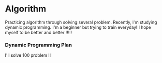 # Algorithm
Practicing algorithm through solving several problem.
Recently, I'm studying dynamic programming. 
I'm a beginner but trying to train everyday!
I hope myself to be better and better !!!!!
  
### Dynamic Programming Plan
I'll solve 100 problem !!
